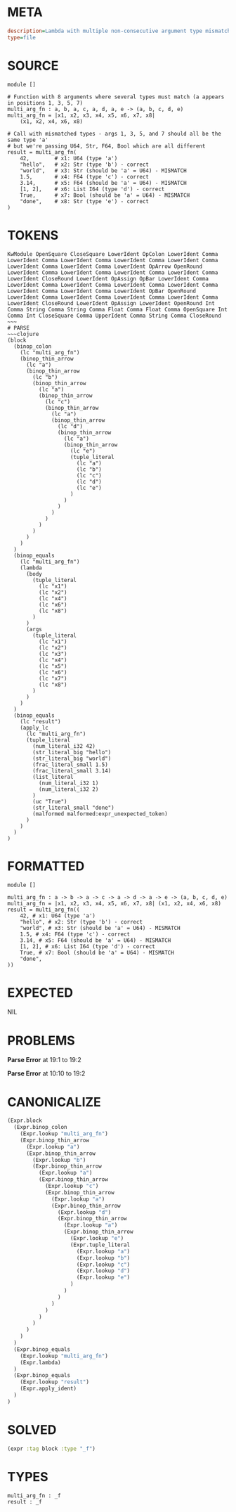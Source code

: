 # META
~~~ini
description=Lambda with multiple non-consecutive argument type mismatches
type=file
~~~
# SOURCE
~~~roc
module []

# Function with 8 arguments where several types must match (a appears in positions 1, 3, 5, 7)
multi_arg_fn : a, b, a, c, a, d, a, e -> (a, b, c, d, e)
multi_arg_fn = |x1, x2, x3, x4, x5, x6, x7, x8| 
    (x1, x2, x4, x6, x8)

# Call with mismatched types - args 1, 3, 5, and 7 should all be the same type 'a'
# but we're passing U64, Str, F64, Bool which are all different
result = multi_arg_fn(
    42,        # x1: U64 (type 'a')
    "hello",   # x2: Str (type 'b') - correct
    "world",   # x3: Str (should be 'a' = U64) - MISMATCH  
    1.5,       # x4: F64 (type 'c') - correct
    3.14,      # x5: F64 (should be 'a' = U64) - MISMATCH
    [1, 2],    # x6: List I64 (type 'd') - correct
    True,      # x7: Bool (should be 'a' = U64) - MISMATCH
    "done",    # x8: Str (type 'e') - correct
)
~~~
# TOKENS
~~~text
KwModule OpenSquare CloseSquare LowerIdent OpColon LowerIdent Comma LowerIdent Comma LowerIdent Comma LowerIdent Comma LowerIdent Comma LowerIdent Comma LowerIdent Comma LowerIdent OpArrow OpenRound LowerIdent Comma LowerIdent Comma LowerIdent Comma LowerIdent Comma LowerIdent CloseRound LowerIdent OpAssign OpBar LowerIdent Comma LowerIdent Comma LowerIdent Comma LowerIdent Comma LowerIdent Comma LowerIdent Comma LowerIdent Comma LowerIdent OpBar OpenRound LowerIdent Comma LowerIdent Comma LowerIdent Comma LowerIdent Comma LowerIdent CloseRound LowerIdent OpAssign LowerIdent OpenRound Int Comma String Comma String Comma Float Comma Float Comma OpenSquare Int Comma Int CloseSquare Comma UpperIdent Comma String Comma CloseRound ~~~
# PARSE
~~~clojure
(block
  (binop_colon
    (lc "multi_arg_fn")
    (binop_thin_arrow
      (lc "a")
      (binop_thin_arrow
        (lc "b")
        (binop_thin_arrow
          (lc "a")
          (binop_thin_arrow
            (lc "c")
            (binop_thin_arrow
              (lc "a")
              (binop_thin_arrow
                (lc "d")
                (binop_thin_arrow
                  (lc "a")
                  (binop_thin_arrow
                    (lc "e")
                    (tuple_literal
                      (lc "a")
                      (lc "b")
                      (lc "c")
                      (lc "d")
                      (lc "e")
                    )
                  )
                )
              )
            )
          )
        )
      )
    )
  )
  (binop_equals
    (lc "multi_arg_fn")
    (lambda
      (body
        (tuple_literal
          (lc "x1")
          (lc "x2")
          (lc "x4")
          (lc "x6")
          (lc "x8")
        )
      )
      (args
        (tuple_literal
          (lc "x1")
          (lc "x2")
          (lc "x3")
          (lc "x4")
          (lc "x5")
          (lc "x6")
          (lc "x7")
          (lc "x8")
        )
      )
    )
  )
  (binop_equals
    (lc "result")
    (apply_lc
      (lc "multi_arg_fn")
      (tuple_literal
        (num_literal_i32 42)
        (str_literal_big "hello")
        (str_literal_big "world")
        (frac_literal_small 1.5)
        (frac_literal_small 3.14)
        (list_literal
          (num_literal_i32 1)
          (num_literal_i32 2)
        )
        (uc "True")
        (str_literal_small "done")
        (malformed malformed:expr_unexpected_token)
      )
    )
  )
)
~~~
# FORMATTED
~~~roc
module []

multi_arg_fn : a -> b -> a -> c -> a -> d -> a -> e -> (a, b, c, d, e)
multi_arg_fn = |x1, x2, x3, x4, x5, x6, x7, x8| (x1, x2, x4, x6, x8)
result = multi_arg_fn((
	42, # x1: U64 (type 'a')
	"hello", # x2: Str (type 'b') - correct
	"world", # x3: Str (should be 'a' = U64) - MISMATCH  
	1.5, # x4: F64 (type 'c') - correct
	3.14, # x5: F64 (should be 'a' = U64) - MISMATCH
	[1, 2], # x6: List I64 (type 'd') - correct
	True, # x7: Bool (should be 'a' = U64) - MISMATCH
	"done",
))
~~~
# EXPECTED
NIL
# PROBLEMS
**Parse Error**
at 19:1 to 19:2

**Parse Error**
at 10:10 to 19:2

# CANONICALIZE
~~~clojure
(Expr.block
  (Expr.binop_colon
    (Expr.lookup "multi_arg_fn")
    (Expr.binop_thin_arrow
      (Expr.lookup "a")
      (Expr.binop_thin_arrow
        (Expr.lookup "b")
        (Expr.binop_thin_arrow
          (Expr.lookup "a")
          (Expr.binop_thin_arrow
            (Expr.lookup "c")
            (Expr.binop_thin_arrow
              (Expr.lookup "a")
              (Expr.binop_thin_arrow
                (Expr.lookup "d")
                (Expr.binop_thin_arrow
                  (Expr.lookup "a")
                  (Expr.binop_thin_arrow
                    (Expr.lookup "e")
                    (Expr.tuple_literal
                      (Expr.lookup "a")
                      (Expr.lookup "b")
                      (Expr.lookup "c")
                      (Expr.lookup "d")
                      (Expr.lookup "e")
                    )
                  )
                )
              )
            )
          )
        )
      )
    )
  )
  (Expr.binop_equals
    (Expr.lookup "multi_arg_fn")
    (Expr.lambda)
  )
  (Expr.binop_equals
    (Expr.lookup "result")
    (Expr.apply_ident)
  )
)
~~~
# SOLVED
~~~clojure
(expr :tag block :type "_f")
~~~
# TYPES
~~~roc
multi_arg_fn : _f
result : _f
~~~
